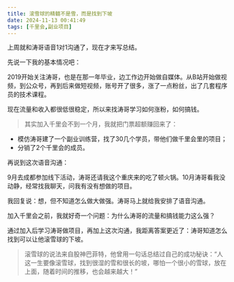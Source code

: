 ```yaml
---
title: 滚雪球的精髓不是雪，而是找到下坡
date: 2024-11-13 00:41:49
tags: [千里会,副业项目]
---
```


上周就和涛哥语音1对1沟通了，现在才来写总结。

先说一下我的基本情况吧：

2019开始关注涛哥，也是在那一年毕业，边工作边开始做自媒体。从B站开始做视频，到公众号，再到后来做短视频，账号开了很多，涨了一点粉丝，出了几套程序员的技术课程。

现在流量和收入都很低很稳定，所以来找涛哥学习如何涨粉，如何搞钱。

> 其实加入千里会不到一个月，我就把门票超额赚回来了：

- 模仿涛哥建了一个副业训练营，找了30几个学员，带他们做千里会里的项目；
- 分销了2个千里会的成员。

再说到这次语音沟通：

9月去成都参加线下活动，涛哥还请我这个重庆来的吃了顿火锅。10月涛哥看我没动静，经常找我聊天，问我有没有想做的项目。

我回复说：想，但不知道怎么做大做强。涛哥马上就给我安排了语音沟通。

加入千里会之前，我就好奇一个问题：为什么涛哥的流量和搞钱能力这么强？

通过加入后学习涛哥做项目，再加上这次沟通，我距离答案更近了：涛哥知道怎么找到可以让他滚雪球的下坡。

> 滚雪球的说法来自股神巴菲特，他曾用一句话总结过自己的成功秘诀：“人这一生要像滚雪球，找到很湿的雪和很长的坡，哪怕一个很小的雪球，放在上面，随着时间的推移，也会越来越大！”

